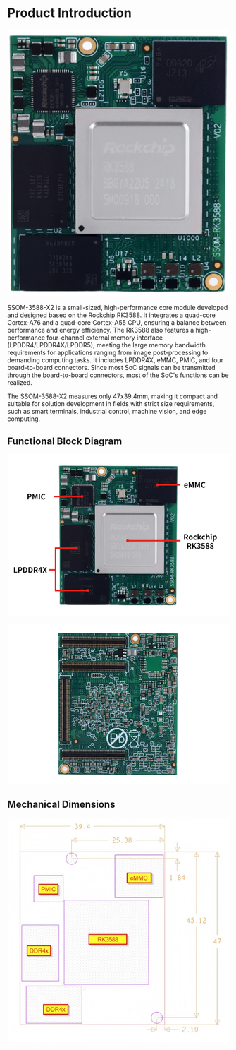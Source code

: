 # Product Introduction

![alt text](./static/image.png)

SSOM-3588-X2 is a small-sized, high-performance core module developed and designed based on the Rockchip RK3588. It integrates a quad-core Cortex-A76 and a quad-core Cortex-A55 CPU, ensuring a balance between performance and energy efficiency. The RK3588 also features a high-performance four-channel external memory interface (LPDDR4/LPDDR4X/LPDDR5), meeting the large memory bandwidth requirements for applications ranging from image post-processing to demanding computing tasks. It includes LPDDR4X, eMMC, PMIC, and four board-to-board connectors. Since most SoC signals can be transmitted through the board-to-board connectors, most of the SoC's functions can be realized.

The SSOM-3588-X2 measures only 47x39.4mm, making it compact and suitable for solution development in fields with strict size requirements, such as smart terminals, industrial control, machine vision, and edge computing.

## Functional Block Diagram

![alt text](./static/image-1.png)

![alt text](./static/image-2.png)

## Mechanical Dimensions

![alt text](./static/image-3.png)